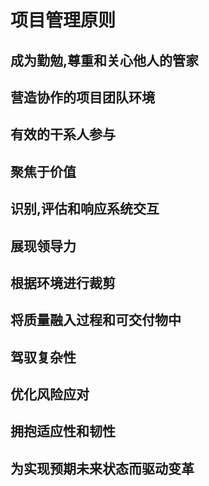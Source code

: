 # 项目管理原则

## 成为勤勉,尊重和关心他人的管家

## 营造协作的项目团队环境

## 有效的干系人参与

## 聚焦于价值

## 识别,评估和响应系统交互

## 展现领导力

## 根据环境进行裁剪

## 将质量融入过程和可交付物中

## 驾驭复杂性

## 优化风险应对

## 拥抱适应性和韧性

## 为实现预期未来状态而驱动变革
